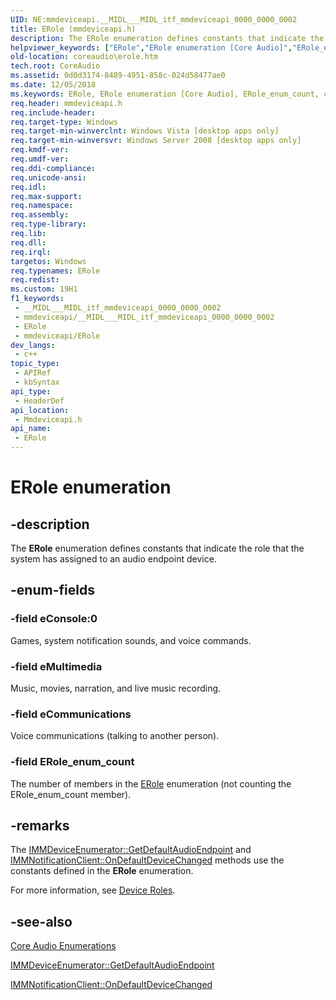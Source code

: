 ```yaml
---
UID: NE:mmdeviceapi.__MIDL___MIDL_itf_mmdeviceapi_0000_0000_0002
title: ERole (mmdeviceapi.h)
description: The ERole enumeration defines constants that indicate the role that the system has assigned to an audio endpoint device.
helpviewer_keywords: ["ERole","ERole enumeration [Core Audio]","ERole_enum_count","coreaudio.erole","eCommunications","eConsole","eMultimedia","mmdeviceapi/ERole","mmdeviceapi/ERole_enum_count","mmdeviceapi/eCommunications","mmdeviceapi/eConsole","mmdeviceapi/eMultimedia"]
old-location: coreaudio\erole.htm
tech.root: CoreAudio
ms.assetid: 0d0d3174-8489-4951-858c-024d58477ae0
ms.date: 12/05/2018
ms.keywords: ERole, ERole enumeration [Core Audio], ERole_enum_count, coreaudio.erole, eCommunications, eConsole, eMultimedia, mmdeviceapi/ERole, mmdeviceapi/ERole_enum_count, mmdeviceapi/eCommunications, mmdeviceapi/eConsole, mmdeviceapi/eMultimedia
req.header: mmdeviceapi.h
req.include-header: 
req.target-type: Windows
req.target-min-winverclnt: Windows Vista [desktop apps only]
req.target-min-winversvr: Windows Server 2008 [desktop apps only]
req.kmdf-ver: 
req.umdf-ver: 
req.ddi-compliance: 
req.unicode-ansi: 
req.idl: 
req.max-support: 
req.namespace: 
req.assembly: 
req.type-library: 
req.lib: 
req.dll: 
req.irql: 
targetos: Windows
req.typenames: ERole
req.redist: 
ms.custom: 19H1
f1_keywords:
 - __MIDL___MIDL_itf_mmdeviceapi_0000_0000_0002
 - mmdeviceapi/__MIDL___MIDL_itf_mmdeviceapi_0000_0000_0002
 - ERole
 - mmdeviceapi/ERole
dev_langs:
 - c++
topic_type:
 - APIRef
 - kbSyntax
api_type:
 - HeaderDef
api_location:
 - Mmdeviceapi.h
api_name:
 - ERole
---
```


# ERole enumeration


## -description

The <b>ERole</b> enumeration defines constants that indicate the role that the system has assigned to an audio endpoint device.

## -enum-fields

### -field eConsole:0

Games, system notification sounds, and voice commands.

### -field eMultimedia

Music, movies, narration, and live music recording.

### -field eCommunications

Voice communications (talking to another person).

### -field ERole_enum_count

The number of members in the <a href="/windows/win32/api/mmdeviceapi/ne-mmdeviceapi-erole">ERole</a> enumeration (not counting the ERole_enum_count member).

## -remarks

The <a href="/windows/win32/api/mmdeviceapi/ne-mmdeviceapi-erole">IMMDeviceEnumerator::GetDefaultAudioEndpoint</a> and <a href="/windows/desktop/api/mmdeviceapi/nf-mmdeviceapi-immnotificationclient-ondefaultdevicechanged">IMMNotificationClient::OnDefaultDeviceChanged</a> methods use the constants defined in the <b>ERole</b> enumeration.

For more information, see <a href="/windows/desktop/CoreAudio/device-roles">Device Roles</a>.

## -see-also

<a href="/windows/desktop/CoreAudio/core-audio-enumerations">Core Audio Enumerations</a>



<a href="/windows/desktop/api/mmdeviceapi/nf-mmdeviceapi-immdeviceenumerator-getdefaultaudioendpoint">IMMDeviceEnumerator::GetDefaultAudioEndpoint</a>



<a href="/windows/desktop/api/mmdeviceapi/nf-mmdeviceapi-immnotificationclient-ondefaultdevicechanged">IMMNotificationClient::OnDefaultDeviceChanged</a>
